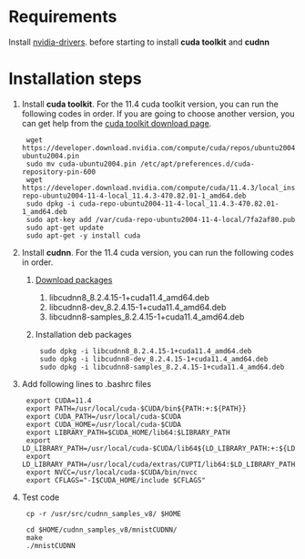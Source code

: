 # Requirements
Install [nvidia-drivers](https://www.nvidia.com/en-us/drivers/unix). before starting to install **cuda toolkit** and **cudnn**

# Installation steps

1. Install **cuda toolkit**. For the 11.4 cuda toolkit version, you can run the following codes in order. If you are going to choose another version, you can get help from the [cuda toolkit download page](https://developer.nvidia.com/cuda-downloads).

        wget https://developer.download.nvidia.com/compute/cuda/repos/ubuntu2004/x86_64/cuda-ubuntu2004.pin
        sudo mv cuda-ubuntu2004.pin /etc/apt/preferences.d/cuda-repository-pin-600
        wget https://developer.download.nvidia.com/compute/cuda/11.4.3/local_installers/cuda-repo-ubuntu2004-11-4-local_11.4.3-470.82.01-1_amd64.deb
        sudo dpkg -i cuda-repo-ubuntu2004-11-4-local_11.4.3-470.82.01-1_amd64.deb
        sudo apt-key add /var/cuda-repo-ubuntu2004-11-4-local/7fa2af80.pub
        sudo apt-get update
        sudo apt-get -y install cuda

2. Install **cudnn**. For the 11.4 cuda version, you can run the following codes in order.
    1. [Download packages](https://developer.nvidia.com/rdp/cudnn-download)
        1. libcudnn8_8.2.4.15-1+cuda11.4_amd64.deb
        1. libcudnn8-dev_8.2.4.15-1+cuda11.4_amd64.deb
        1. libcudnn8-samples_8.2.4.15-1+cuda11.4_amd64.deb

    2. Installation deb packages
            
            sudo dpkg -i libcudnn8_8.2.4.15-1+cuda11.4_amd64.deb
            sudo dpkg -i libcudnn8-dev_8.2.4.15-1+cuda11.4_amd64.deb
            sudo dpkg -i libcudnn8-samples_8.2.4.15-1+cuda11.4_amd64.deb

3. Add following lines to .bashrc files

        export CUDA=11.4
        export PATH=/usr/local/cuda-$CUDA/bin${PATH:+:${PATH}}
        export CUDA_PATH=/usr/local/cuda-$CUDA
        export CUDA_HOME=/usr/local/cuda-$CUDA
        export LIBRARY_PATH=$CUDA_HOME/lib64:$LIBRARY_PATH
        export LD_LIBRARY_PATH=/usr/local/cuda-$CUDA/lib64${LD_LIBRARY_PATH:+:${LD_LIBRARY_PATH}}
        export LD_LIBRARY_PATH=/usr/local/cuda/extras/CUPTI/lib64:$LD_LIBRARY_PATH
        export NVCC=/usr/local/cuda-$CUDA/bin/nvcc
        export CFLAGS="-I$CUDA_HOME/include $CFLAGS"
        
4. Test code

        cp -r /usr/src/cudnn_samples_v8/ $HOME
        
        cd $HOME/cudnn_samples_v8/mnistCUDNN/
        make
        ./mnistCUDNN